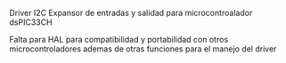 Driver I2C Expansor de entradas y salidad para microcontroalador dsPIC33CH

Falta para HAL para compatibilidad y portabilidad con otros microcontroladores ademas de otras funciones para el manejo del driver

